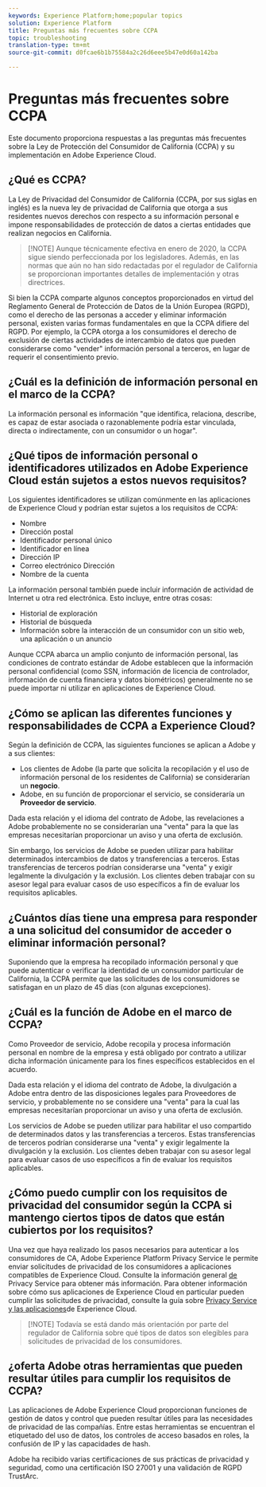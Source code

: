 ```yaml
---
keywords: Experience Platform;home;popular topics
solution: Experience Platform
title: Preguntas más frecuentes sobre CCPA
topic: troubleshooting
translation-type: tm+mt
source-git-commit: d0fcae6b1b75584a2c26d6eee5b47e0d60a142ba

---
```



# Preguntas más frecuentes sobre CCPA

Este documento proporciona respuestas a las preguntas más frecuentes sobre la Ley de Protección del Consumidor de California (CCPA) y su implementación en Adobe Experience Cloud.

## ¿Qué es CCPA?

La Ley de Privacidad del Consumidor de California (CCPA, por sus siglas en inglés) es la nueva ley de privacidad de California que otorga a sus residentes nuevos derechos con respecto a su información personal e impone responsabilidades de protección de datos a ciertas entidades que realizan negocios en California.

>[!NOTE] Aunque técnicamente efectiva en enero de 2020, la CCPA sigue siendo perfeccionada por los legisladores. Además, en las normas que aún no han sido redactadas por el regulador de California se proporcionan importantes detalles de implementación y otras directrices.

Si bien la CCPA comparte algunos conceptos proporcionados en virtud del Reglamento General de Protección de Datos de la Unión Europea (RGPD), como el derecho de las personas a acceder y eliminar información personal, existen varias formas fundamentales en que la CCPA difiere del RGPD. Por ejemplo, la CCPA otorga a los consumidores el derecho de exclusión de ciertas actividades de intercambio de datos que pueden considerarse como &quot;vender&quot; información personal a terceros, en lugar de requerir el consentimiento previo.

## ¿Cuál es la definición de información personal en el marco de la CCPA?

La información personal es información &quot;que identifica, relaciona, describe, es capaz de estar asociada o razonablemente podría estar vinculada, directa o indirectamente, con un consumidor o un hogar&quot;.

## ¿Qué tipos de información personal o identificadores utilizados en Adobe Experience Cloud están sujetos a estos nuevos requisitos?

Los siguientes identificadores se utilizan comúnmente en las aplicaciones de Experience Cloud y podrían estar sujetos a los requisitos de CCPA:

- Nombre
- Dirección postal
- Identificador personal único
- Identificador en línea
- Dirección IP
- Correo electrónico Dirección
- Nombre de la cuenta

La información personal también puede incluir información de actividad de Internet u otra red electrónica. Esto incluye, entre otras cosas:

- Historial de exploración
- Historial de búsqueda
- Información sobre la interacción de un consumidor con un sitio web, una aplicación o un anuncio

Aunque CCPA abarca un amplio conjunto de información personal, las condiciones de contrato estándar de Adobe establecen que la información personal confidencial (como SSN, información de licencia de controlador, información de cuenta financiera y datos biométricos) generalmente no se puede importar ni utilizar en aplicaciones de Experience Cloud.

## ¿Cómo se aplican las diferentes funciones y responsabilidades de CCPA a Experience Cloud?

Según la definición de CCPA, las siguientes funciones se aplican a Adobe y a sus clientes:

- Los clientes de Adobe (la parte que solicita la recopilación y el uso de información personal de los residentes de California) se considerarían un **negocio**.
- Adobe, en su función de proporcionar el servicio, se consideraría un **Proveedor de servicio**.

Dada esta relación y el idioma del contrato de Adobe, las revelaciones a Adobe probablemente no se considerarían una &quot;venta&quot; para la que las empresas necesitarían proporcionar un aviso y una oferta de exclusión.

Sin embargo, los servicios de Adobe se pueden utilizar para habilitar determinados intercambios de datos y transferencias a terceros. Estas transferencias de terceros podrían considerarse una &quot;venta&quot; y exigir legalmente la divulgación y la exclusión.  Los clientes deben trabajar con su asesor legal para evaluar casos de uso específicos a fin de evaluar los requisitos aplicables.

## ¿Cuántos días tiene una empresa para responder a una solicitud del consumidor de acceder o eliminar información personal?

Suponiendo que la empresa ha recopilado información personal y que puede autenticar o verificar la identidad de un consumidor particular de California, la CCPA permite que las solicitudes de los consumidores se satisfagan en un plazo de 45 días (con algunas excepciones).

## ¿Cuál es la función de Adobe en el marco de CCPA?

Como Proveedor de servicio, Adobe recopila y procesa información personal en nombre de la empresa y está obligado por contrato a utilizar dicha información únicamente para los fines específicos establecidos en el acuerdo.

Dada esta relación y el idioma del contrato de Adobe, la divulgación a Adobe entra dentro de las disposiciones legales para Proveedores de servicio, y probablemente no se considere una &quot;venta&quot; para la cual las empresas necesitarían proporcionar un aviso y una oferta de exclusión.

Los servicios de Adobe se pueden utilizar para habilitar el uso compartido de determinados datos y las transferencias a terceros. Estas transferencias de terceros podrían considerarse una &quot;venta&quot; y exigir legalmente la divulgación y la exclusión.  Los clientes deben trabajar con su asesor legal para evaluar casos de uso específicos a fin de evaluar los requisitos aplicables.

## ¿Cómo puedo cumplir con los requisitos de privacidad del consumidor según la CCPA si mantengo ciertos tipos de datos que están cubiertos por los requisitos?

Una vez que haya realizado los pasos necesarios para autenticar a los consumidores de CA, Adobe Experience Platform Privacy Service le permite enviar solicitudes de privacidad de los consumidores a aplicaciones compatibles de Experience Cloud. Consulte la información general [de](../home.md) Privacy Service para obtener más información. Para obtener información sobre cómo sus aplicaciones de Experience Cloud en particular pueden cumplir las solicitudes de privacidad, consulte la guía sobre [Privacy Service y las aplicaciones](../experience-cloud-apps.md)de Experience Cloud.

>[!NOTE] Todavía se está dando más orientación por parte del regulador de California sobre qué tipos de datos son elegibles para solicitudes de privacidad de los consumidores.

## ¿oferta Adobe otras herramientas que pueden resultar útiles para cumplir los requisitos de CCPA?

Las aplicaciones de Adobe Experience Cloud proporcionan funciones de gestión de datos y control que pueden resultar útiles para las necesidades de privacidad de las compañías. Entre estas herramientas se encuentran el etiquetado del uso de datos, los controles de acceso basados en roles, la confusión de IP y las capacidades de hash.

Adobe ha recibido varias certificaciones de sus prácticas de privacidad y seguridad, como una certificación ISO 27001 y una validación de RGPD TrustArc.